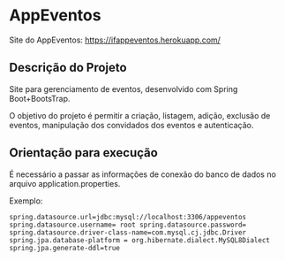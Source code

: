 # AppEventos
Site do AppEventos: https://ifappeventos.herokuapp.com/

## Descrição do Projeto
Site para gerenciamento de eventos, desenvolvido com Spring Boot+BootsTrap.

O objetivo do projeto é permitir a criação, listagem, adição, exclusão de eventos, manipulação dos convidados dos eventos e autenticação. 

## Orientação para execução

É necessário a passar as informações de conexão do banco de dados no arquivo application.properties.

Exemplo:

`spring.datasource.url=jdbc:mysql://localhost:3306/appeventos
spring.datasource.username= root
spring.datasource.password=  
spring.datasource.driver-class-name=com.mysql.cj.jdbc.Driver
spring.jpa.database-platform = org.hibernate.dialect.MySQL8Dialect
spring.jpa.generate-ddl=true`
